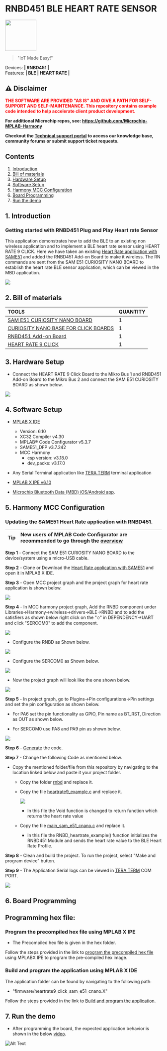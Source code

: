 # RNBD451 BLE HEART RATE SENSOR

<img src="docs/IoT-Made-Easy-Logo.png" width=100>


> "IoT Made Easy!" 

Devices: **| RNBD451 |**<br>
Features: **| BLE | HEART RATE |**


## ⚠ Disclaimer

<p><span style="color:red"><b>
THE SOFTWARE ARE PROVIDED "AS IS" AND GIVE A PATH FOR SELF-SUPPORT AND SELF-MAINTENANCE. This repository contains example code intended to help accelerate client product development. </br>

For additional Microchip repos, see: <a href="https://github.com/Microchip-MPLAB-Harmony" target="_blank">https://github.com/Microchip-MPLAB-Harmony</a>

Checkout the <a href="https://microchipsupport.force.com/s/" target="_blank">Technical support portal</a> to access our knowledge base, community forums or submit support ticket requests.
</span></p></b>

## Contents

1. [Introduction](#step1)
1. [Bill of materials](#step2)
1. [Hardware Setup](#step3)
1. [Software Setup](#step4)
1. [Harmony MCC Configuration](#step5)
1. [Board Programming](#step6)
1. [Run the demo](#step7)

## 1. Introduction<a name="step1">

### Getting started with RNBD451 Plug and Play Heart rate Sensor

This application demonstrates how to add the BLE to an existing non wireless application and to implement a BLE heart rate sensor using HEART RATE 9 CLICK. Here we have taken an existing [Heart Rate application with SAME51](https://github.com/Microchip-MPLAB-Harmony/reference_apps/tree/master/apps/sam_e51_cnano/same51n_mikroe_click/heartrate9) and added the RNBD451 Add-on Board to make it wireless. The RN commands are sent from the SAM E51 CURIOSITY NANO BOARD to establish the heart rate BLE sensor application, which can be viewed in the MBD application.

![](docs/app.png)

## 2. Bill of materials<a name="step2">

| TOOLS | QUANTITY |
| :- | :- |
| [SAM E51 CURIOSITY NANO BOARD](https://www.microchip.com/en-us/development-tool/ev76s68a) | 1 |
| [CURIOSITY NANO BASE FOR CLICK BOARDS](https://www.microchip.com/en-us/development-tool/ac164162) | 1 |
| [RNBD451 Add-on Board](https://www.microchip.com/en-us/development-tool/ev25f14a) | 1 |
| [HEART RATE 9 CLICK](https://www.mikroe.com/heart-rate-9-click) | 1 |

## 3. Hardware Setup<a name="step3">

- Connect the HEART RATE 9 Click Board to the Mikro Bus 1 and RNBD451 Add-on Board to the Mikro Bus 2 and connect the SAM E51 CURIOSITY BOARD as shown below.

![](docs/hardware.png)

## 4. Software Setup<a name="step4">

- [MPLAB X IDE ](https://www.microchip.com/en-us/tools-resources/develop/mplab-x-ide#tabs)

    - Version: 6.10
	- XC32 Compiler v4.30
	- MPLAB® Code Configurator v5.3.7
	- SAME51_DFP v3.7.242
	- MCC Harmony
	  - csp version: v3.18.0
	  - dev_packs: v3.17.0
	  
- Any Serial Terminal application like [TERA TERM](https://download.cnet.com/Tera-Term/3000-2094_4-75766675.html) terminal application

- [MPLAB X IPE v6.10](https://microchipdeveloper.com/ipe:installation)

- [Microchip Bluetooth Data (MBD) iOS/Android app](https://play.google.com/store/apps/details?id=com.microchip.bluetooth.data&hl=en_IN&gl=US).

## 5. Harmony MCC Configuration<a name="step5">

### Updating the SAME51 Heart Rate application with RNBD451.

| Tip | New users of MPLAB Code Configurator are recommended to go through the [overview](https://onlinedocs.microchip.com/pr/GUID-1F7007B8-9A46-4D03-AEED-650357BA760D-en-US-6/index.html?GUID-AFAB9227-B10C-4FAE-9785-98474664B50A) |
| :- | :- |

**Step 1** - Connect the SAM E51 CURIOSITY NANO BOARD to the device/system using a micro-USB cable.

**Step 2** - Clone or Download the [Heart Rate application with SAME51](https://github.com/Microchip-MPLAB-Harmony/reference_apps/tree/master/apps/sam_e51_cnano/same51n_mikroe_click/heartrate9) and open it in MPLAB X IDE.

**Step 3** - Open MCC project graph and the project graph for heart rate application is shown below.

![](docs/project_graph_prev.png)

**Step 4** - In MCC harmony project graph, Add the RNBD component under Libraries->Harmony->wireless->drivers->BLE->RNBD and to add the satisfiers as shown below right click on the "⬦" in DEPENDENCY->UART and click "SERCOM0" to add the component.

![](docs/RN.png)

- Configure the RNBD as Shown below.

![](docs/RNBD.png) 

- Configure the SERCOM0 as Shown below.

![](docs/SERCOM0.png)

- Now the project graph will look like the one shown below.

![](docs/project_graph.png)

**Step 5** - In project graph, go to Plugins->Pin configurations->Pin settings and set the pin configuration as shown below.

- For PA6 set the pin functionality as GPIO, Pin name as BT_RST, Direction as OUT as shown below.

- For SERCOM0 use PA8 and PA9 pin as shown below. 
  
![](docs/pinsetting.png)

**Step 6** - [Generate](https://onlinedocs.microchip.com/pr/GUID-A5330D3A-9F51-4A26-B71D-8503A493DF9C-en-US-1/index.html?GUID-9C28F407-4879-4174-9963-2CF34161398E) the code.

**Step 7** - Change the following Code as mentioned below.

- Copy the mentioned folder/file from this repository by navigating to the location linked below and paste it your project folder.

	- Copy the folder [rnbd](https://github.com/MicrochipTech/RNBD451_BLE_HEART_RATE_SENSOR/blob/main/firmware/src/rnbd) and replace it.
	
	- Copy the file [heartrate9_example.c](https://github.com/MicrochipTech/RNBD451_BLE_HEART_RATE_SENSOR/blob/main/firmware/src/click_routines/heartrate9/heartrate9_example.c) and replace it.
	
		![](docs/heartrate_ex.png)
		
		- In this file the Void function is changed to return function which returns the heart rate value
		
	- Copy the file [main_sam_e51_cnano.c](https://github.com/MicrochipTech/RNBD451_BLE_HEART_RATE_SENSOR/blob/main/firmware/src/main_sam_e51_cnano.c) and replace it.
		
		- In this file the RNBD_heartrate_example() function initializes the RNBD451 Module and sends the heart rate value to the BLE Heart Rate Profile.
		
		
**Step 8** - Clean and build the project. To run the project, select "Make and program device" button.
	
**Step 9** - The Application Serial logs can be viewed in [TERA TERM](https://download.cnet.com/Tera-Term/3000-2094_4-75766675.html) COM PORT.

![](docs/TERATERM.png)
	
## 6. Board Programming<a name="step6">

## Programming hex file:

### Program the precompiled hex file using MPLAB X IPE

- The Precompiled hex file is given in the hex folder.

Follow the steps provided in the link to [program the precompiled hex file](https://microchipdeveloper.com/ipe:programming-device) using MPLABX IPE to program the pre-compiled hex image. 


### Build and program the application using MPLAB X IDE

The application folder can be found by navigating to the following path: 

- "firmware/heartrate9_click_sam_e51_cnano.X"

Follow the steps provided in the link to [Build and program the application](https://github.com/Microchip-MPLAB-Harmony/wireless_apps_pic32cxbz2_wbz45/tree/master/apps/ble/advanced_applications/ble_sensor#build-and-program-the-application-guid-3d55fb8a-5995-439d-bcd6-deae7e8e78ad-section).

## 7. Run the demo<a name="step7">

- After programming the board, the expected application behavior is shown in the below [video](https://github.com/MicrochipTech/RNBD451_BLE_HEART_RATE_SENSOR/blob/main/docs/demo.gif).

![Alt Text](docs/demo.gif)
